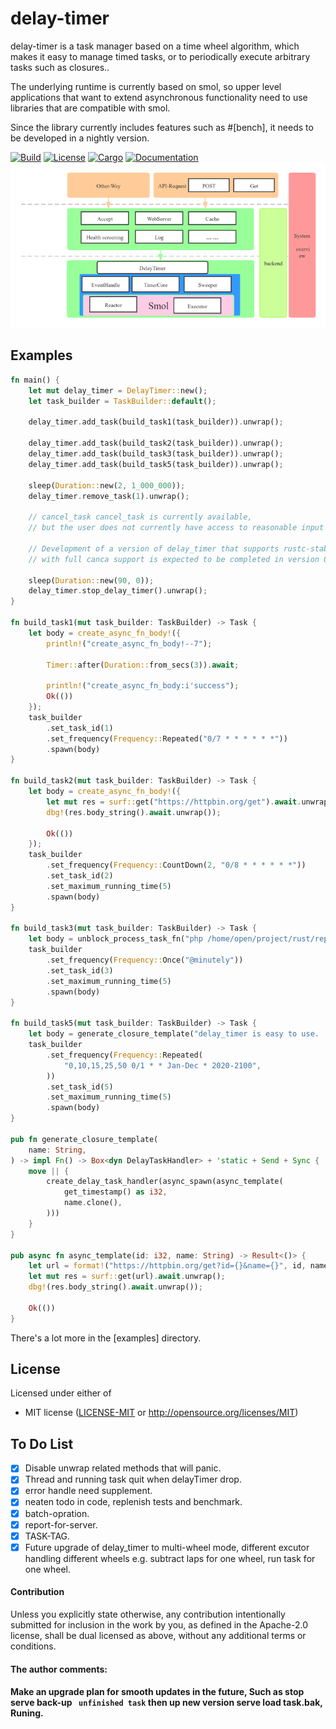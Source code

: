 # delay-timer
delay-timer is a task manager based on a time wheel algorithm, which makes it easy to manage timed tasks, or to periodically execute arbitrary tasks such as closures..

The underlying runtime is currently based on smol, so upper level applications that want to extend asynchronous functionality need to use libraries that are compatible with smol.

Since the library currently includes features such as #[bench], it needs to be developed in a nightly version.

[![Build](https://github.com/BinChengZhao/delay-timer/workflows/Build%20and%20test/badge.svg)](
https://github.com/BinChengZhao/delay-timer/actions)
[![License](https://img.shields.io/badge/license-MIT%2FApache--2.0-blue.svg)](
https://github.com/BinChengZhao/delay-timer)
[![Cargo](https://img.shields.io/crates/v/delay_timer.svg)](
https://crates.io/crates/delay_timer)
[![Documentation](https://docs.rs/delay_timer/badge.svg)](
https://docs.rs/delay_timer)
![image](https://github.com/BinChengZhao/delay-timer/blob/master/structural_drawing/DelayTImer.png)
## Examples


```rust
fn main() {
    let mut delay_timer = DelayTimer::new();
    let task_builder = TaskBuilder::default();

    delay_timer.add_task(build_task1(task_builder)).unwrap();

    delay_timer.add_task(build_task2(task_builder)).unwrap();
    delay_timer.add_task(build_task3(task_builder)).unwrap();
    delay_timer.add_task(build_task5(task_builder)).unwrap();

    sleep(Duration::new(2, 1_000_000));
    delay_timer.remove_task(1).unwrap();

    // cancel_task cancel_task is currently available,
    // but the user does not currently have access to reasonable input data (record_id).

    // Development of a version of delay_timer that supports rustc-stable,
    // with full canca support is expected to be completed in version 0.2.0.

    sleep(Duration::new(90, 0));
    delay_timer.stop_delay_timer().unwrap();
}

fn build_task1(mut task_builder: TaskBuilder) -> Task {
    let body = create_async_fn_body!({
        println!("create_async_fn_body!--7");

        Timer::after(Duration::from_secs(3)).await;

        println!("create_async_fn_body:i'success");
        Ok(())
    });
    task_builder
        .set_task_id(1)
        .set_frequency(Frequency::Repeated("0/7 * * * * * *"))
        .spawn(body)
}

fn build_task2(mut task_builder: TaskBuilder) -> Task {
    let body = create_async_fn_body!({
        let mut res = surf::get("https://httpbin.org/get").await.unwrap();
        dbg!(res.body_string().await.unwrap());

        Ok(())
    });
    task_builder
        .set_frequency(Frequency::CountDown(2, "0/8 * * * * * *"))
        .set_task_id(2)
        .set_maximum_running_time(5)
        .spawn(body)
}

fn build_task3(mut task_builder: TaskBuilder) -> Task {
    let body = unblock_process_task_fn("php /home/open/project/rust/repo/myself/delay_timer/examples/try_spawn.php >> ./try_spawn.txt".into());
    task_builder
        .set_frequency(Frequency::Once("@minutely"))
        .set_task_id(3)
        .set_maximum_running_time(5)
        .spawn(body)
}

fn build_task5(mut task_builder: TaskBuilder) -> Task {
    let body = generate_closure_template("delay_timer is easy to use. .".into());
    task_builder
        .set_frequency(Frequency::Repeated(
            "0,10,15,25,50 0/1 * * Jan-Dec * 2020-2100",
        ))
        .set_task_id(5)
        .set_maximum_running_time(5)
        .spawn(body)
}

pub fn generate_closure_template(
    name: String,
) -> impl Fn() -> Box<dyn DelayTaskHandler> + 'static + Send + Sync {
    move || {
        create_delay_task_handler(async_spawn(async_template(
            get_timestamp() as i32,
            name.clone(),
        )))
    }
}

pub async fn async_template(id: i32, name: String) -> Result<()> {
    let url = format!("https://httpbin.org/get?id={}&name={}", id, name);
    let mut res = surf::get(url).await.unwrap();
    dbg!(res.body_string().await.unwrap());

    Ok(())
}
```

There's a lot more in the [examples] directory.


## License

Licensed under either of

 * MIT license ([LICENSE-MIT](LICENSE-MIT) or http://opensource.org/licenses/MIT)


## To Do List
- [x] Disable unwrap related methods that will panic.
- [x] Thread and running task quit when delayTimer drop.
- [x] error handle need supplement.
- [x] neaten todo in code, replenish tests and benchmark.
- [x] batch-opration.
- [x] report-for-server.
- [x] TASK-TAG.
- [x] Future upgrade of delay_timer to multi-wheel mode, different excutor handling different wheels e.g. subtract laps for one wheel, run task for one wheel.

#### Contribution

Unless you explicitly state otherwise, any contribution intentionally submitted
for inclusion in the work by you, as defined in the Apache-2.0 license, shall be
dual licensed as above, without any additional terms or conditions.


#### The author comments:

#### Make an upgrade plan for smooth updates in the future, Such as stop serve  back-up ` unfinished task`  then up new version serve load task.bak, Runing.
